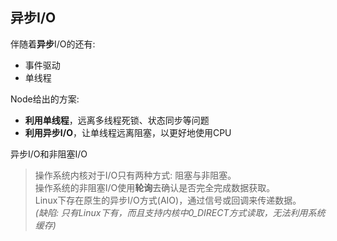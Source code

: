 ## 异步I/O
伴随着**异步**I/O的还有:
- 事件驱动
- 单线程

Node给出的方案:
- **利用单线程**，远离多线程死锁、状态同步等问题
- **利用异步I/O**，让单线程远离阻塞，以更好地使用CPU

异步I/O和非阻塞I/O
> 操作系统内核对于I/O只有两种方式: 阻塞与非阻塞。  
> 操作系统的非阻塞I/O使用**轮询**去确认是否完全完成数据获取。  
> Linux下存在原生的异步I/O方式(AIO)，通过信号或回调来传递数据。  
*(缺陷: 只有Linux下有，而且支持内核中0_DIRECT方式读取，无法利用系统缓存)*
